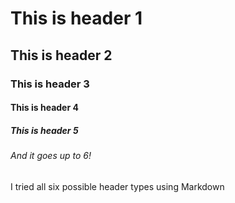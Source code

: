# This is header 1
## This is header 2
### This is header 3
#### This is header 4
##### This is header 5
###### And it goes up to 6!
I tried all six possible header types using Markdown
